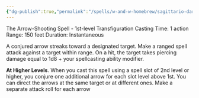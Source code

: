 ```yaml
---
{"dg-publish":true,"permalink":"/spells/w-and-w-homebrew/sagittario-dark/"}
---
```


The Arrow-Shooting Spell - 1st-level Transfiguration 
Casting Time: 1 action 
Range: 150 feet 
Duration: Instantaneous 

A conjured arrow streaks toward a designated target. Make a ranged spell attack against a target within range. On a hit, the target takes piercing damage equal to 1d8 + your spellcasting ability modifier. 

**At Higher Levels**. When you cast this spell using a spell slot of 2nd level or higher, you conjure one additional arrow for each slot level above 1st. You can direct the arrows at the same target or at different ones. Make a separate attack roll for each arrow